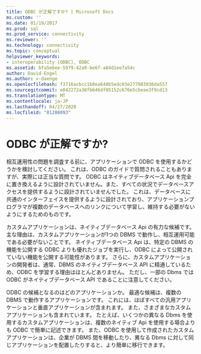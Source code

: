 ```yaml
---
title: ODBC が正解ですか? | Microsoft Docs
ms.custom: ''
ms.date: 01/19/2017
ms.prod: sql
ms.prod_service: connectivity
ms.reviewer: ''
ms.technology: connectivity
ms.topic: conceptual
helpviewer_keywords:
- interoperability [ODBC], ODBC
ms.assetid: bfa5e6ee-5979-42a9-be6f-a84d1ee7a54c
author: David-Engel
ms.author: v-daenge
ms.openlocfilehash: f3716acbcc1b8ea648b5edc03e277983936da557
ms.sourcegitcommit: e042272a38fb646df05152c676e5cbeae3f9cd13
ms.translationtype: MT
ms.contentlocale: ja-JP
ms.lasthandoff: 04/27/2020
ms.locfileid: "81288093"
---
```

# <a name="is-odbc-the-answer"></a>ODBC が正解ですか?
相互運用性の問題を調査する前に、アプリケーションで ODBC を使用するかどうかを検討してください。 これは、ODBC のガイドで質問されることもありますが、実際には正当な質問です。 ODBC はネイティブデータベース Api を完全に置き換えるように設計されていません。また、すべての状況でデータベースアクセスを提供するように設計されていませんでした。 これは、データベースに共通のインターフェイスを提供するように設計されており、アプリケーションプログラマが複数のデータベースへのリンクについて学習し、維持する必要がないようにするためのものです。  
  
 カスタムアプリケーションは、ネイティブデータベース Api の有力な候補です。 主な理由は、カスタムアプリケーションが1つの DBMS で動作し、相互運用可能である必要がないことです。 ネイティブデータベース Api は、特定の DBMS の機能を公開する ODBC よりも優れたジョブを実行し、ODBC によって公開されていない機能を公開する可能性があります。 さらに、カスタムアプリケーションの開発者は、通常、DBMS のネイティブデータベース API に精通しているため、ODBC を学習する理由はほとんどありません。 ただし、一部の Dbms では ODBC がネイティブデータベース API であることに注意してください。  
  
 ODBC の候補となるのはどのアプリケーションか。 最適な候補は、複数の DBMS で動作するアプリケーションです。 これには、ほぼすべての汎用アプリケーションと垂直アプリケーションが含まれます。 また、さまざまなカスタムアプリケーションも含まれています。 たとえば、いくつかの異なる Dbms を使用するカスタムアプリケーションは、複数のネイティブ Api を使用する場合よりも ODBC で簡単に記述できます。 また、ODBC を使用して作成されたカスタムアプリケーションは、企業が DBMS 間を移動したり、異なる Dbms に対して同じアプリケーションを配置したりすると、より簡単に移行できます。
